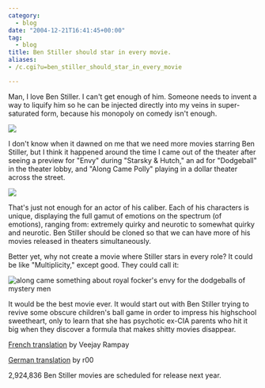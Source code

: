 ```yaml
---
category:
  - blog
date: "2004-12-21T16:41:45+00:00"
tag:
  - blog
title: Ben Stiller should star in every movie.
aliases:
- /c.cgi?u=ben_stiller_should_star_in_every_movie

---
```

Man, I love Ben Stiller. I can't get enough of him. Someone needs to invent a way to liquify him so he can be injected directly into my veins in super-saturated form, because his monopoly on comedy isn't enough.

![](/images/ben_injection2.avif)

I don't know when it dawned on me that we need more movies starring Ben Stiller, but I think it happened around the time I came out of the theater after seeing a preview for "Envy" during "Starsky & Hutch," an ad for "Dodgeball" in the theater lobby, and "Along Came Polly" playing in a dollar theater across the street.

![](/images/more_ben1.avif)

That's just not enough for an actor of his caliber. Each of his characters is unique, displaying the full gamut of emotions on the spectrum (of emotions), ranging from: extremely quirky and neurotic to somewhat quirky and neurotic. Ben Stiller should be cloned so that we can have more of his movies released in theaters simultaneously.

Better yet, why not create a movie where Stiller stars in every role? It could be like "Multiplicity," except good. They could call it:

![along came something about royal focker's envy for the dodgeballs of mystery men](/images/mary2.avif)

It would be the best movie ever. It would start out with Ben Stiller trying to revive some obscure children's ball game in order to impress his highschool sweetheart, only to learn that she has psychotic ex-CIA parents who hit it big when they discover a formula that makes shitty movies disappear.

[French translation](http://www.thebestpageintheuniverse.net/c.cgi?u=ben_stiller_should_star_in_every_movie_fr) by Veejay Rampay

[German translation](http://www.thebestpageintheuniverse.net/c.cgi?u=ben_stiller_should_star_in_every_movie_de) by r00

2,924,836 Ben Stiller movies are scheduled for release next year.

